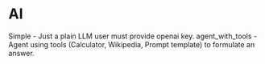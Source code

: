 # AI

Simple - Just a plain LLM user must provide openai key.
agent_with_tools - Agent using tools (Calculator, Wikipedia, Prompt template) to formulate an answer.